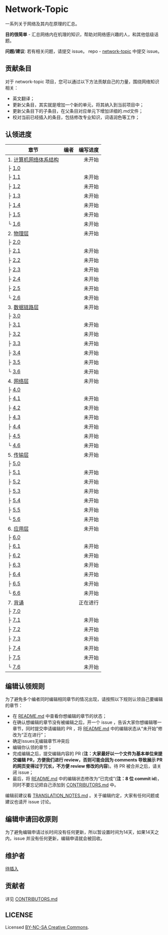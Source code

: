 # Network-Topic



一系列关于网络及其内在原理的汇总。

**目的很简单** - 汇总网络内在机理的知识，帮助对网络感兴趣的人，和其他低级话题。

**问题/建议**: 若有相关问题，请提交 issue。 repo - [network-topic](https://github.com/YinMengHao/network-topic) 中提交 issue。

## 贡献条目

对于 network-topic 项目，您可以通过以下方法贡献自己的力量，围绕网络知识相关：

- 英文翻译；
- 更新父条目，其实就是增加一个新的单元，将其纳入到当前项目中；
- 更新父条目下的子条目，在父条目对应单元下增加详细的.md文件；
- 校对当前已经插入的条目，包括修改专业知识，词语润色等工作；

## 认领进度

| 章节|编者|编写进度|
| ------------- |:-------------:| -----:|
| 1. [计算机网络体系结构]()||未开始|
|├ [1.0]()|[ ]( )
|├ [1.1]()|[ ]()|未开始|
|├ [1.2]()|[ ]()|未开始|
|├ [1.3]()|[ ]( )|未开始|
|├ [1.4]()|[ ]( )|未开始|
|├ [1.5]()|[ ]( )|未开始|
|└ [1.6]()|[]()|未开始|
| 2. [物理层]()||未开始|
|├ [2.0]()|[ ]( )
|├ [2.1]()|[ ]()|未开始|
|├ [2.2]()|[ ]()|未开始|
|├ [2.3]()|[ ]( )|未开始|
|├ [2.4]()|[ ]( )|未开始|
|├ [2.5]()|[ ]( )|未开始|
|└ [2.6]()|[]()|未开始|
| 3. [数据链路层]()||未开始|
|├ [3.0]()|[ ]( )
|├ [3.1]()|[ ]()|未开始|
|├ [3.2]()|[ ]()|未开始|
|├ [3.3]()|[ ]( )|未开始|
|├ [3.4]()|[ ]( )|未开始|
|├ [3.5]()|[ ]( )|未开始|
|└ [3.6]()|[]()|未开始|
| 4. [网络层]()||未开始|
|├ [4.0]()|[ ]( )
|├ [4.1]()|[ ]()|未开始|
|├ [4.2]()|[ ]()|未开始|
|├ [4.3]()|[ ]( )|未开始|
|├ [4.4]()|[ ]( )|未开始|
|├ [4.5]()|[ ]( )|未开始|
|└ [4.6]()|[]()|未开始|
| 5. [传输层]()||未开始|
|├ [5.0]()|[ ]( )
|├ [5.1]()|[ ]()|未开始|
|├ [5.2]()|[ ]()|未开始|
|├ [5.3]()|[ ]( )|未开始|
|├ [5.4]()|[ ]( )|未开始|
|├ [5.5]()|[ ]( )|未开始|
|└ [5.6]()|[]()|未开始|
| 6. [应用层]()||未开始|
|├ [6.0]()|[ ]( )
|├ [6.1]()|[ ]()|未开始|
|├ [6.2]()|[ ]()|未开始|
|├ [6.3]()|[ ]( )|未开始|
|├ [6.4]()|[ ]( )|未开始|
|├ [6.5]()|[ ]( )|未开始|
|└ [6.6]()|[]()|未开始|
| 7. [背诵]()||正在进行|
|├ [7.0]()|[ ]( )
|├ [7.1]()|[ ]()|未开始|
|├ [7.2]()|[ ]()|未开始|
|├ [7.3]()|[ ]( )|未开始|
|├ [7.4]()|[ ]( )|未开始|
|├ [7.5]()|[ ]( )|未开始|
|└ [7.6]()|[]()|未开始|
## 编辑认领规则

为了避免多个编者同时编辑相同章节的情况出现，请按照以下规则认领自己要编辑的章节：

* 在 [README.md](https://github.com/YinMengHao/network-topic/README.md) 中查看你想编辑的章节的状态；
* 在确认想编辑的章节没有被编辑之后，开一个 issue ，告诉大家你想编辑哪一章节，同时提交申请编辑的 PR ，将 [README.md](https://github.com/YinMengHao/network-topic/README.md) 中的编辑状态从“未开始”修改为“正在进行”；
* 确定issues无编辑章节冲突后
* 编辑你认领的章节；
* 完成编辑之后，提交编辑内容的 PR (**注：大家最好以一个文件为基本单位来提交编辑 PR，方便我们进行 review，否则可能会因为 comments 导致展示 PR 的网页变得过于冗长，不方便 review 修改的内容**)。待 PR 被合并之后，请关闭 issue；
* 最后，将 [README.md](https://github.com/MintCN/linux-insides-zh/blob/master/README.md) 中的编辑状态修改为“已完成”(**注：8 位 commit id**)，同时不要忘记把自己添加到 [CONTRIBUTORS.md](https://github.com/YinMengHao/network-topic/CONTRIBUTORS.md) 中。

编辑前建议看 [TRANSLATION_NOTES.md](https://github.com/YinMengHao/network-topic/TRANSLATION_NOTES.md) 。关于编辑约定，大家有任何问题或建议也请开 issue 讨论。

## 编辑申请回收原则

为了避免编辑申请过长时间没有任何更新，所以暂设置时间为14天，如果14天之内，issue 并没有任何更新，编辑申请就会被回收。


## 维护者

[待插入](待插入维护者主页)


## 贡献者

详见 [CONTRIBUTORS.md](https://github.com/YinMengHao/network-topic/CONTRIBUTORS.md)

## LICENSE

Licensed [BY-NC-SA Creative Commons](http://creativecommons.org/licenses/by-nc-sa/4.0/).
